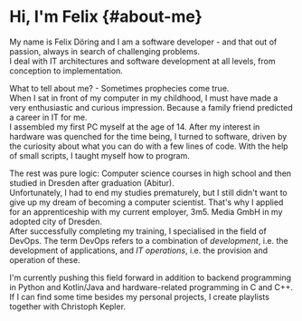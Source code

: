 # Hi, I'm Felix {#about-me}

My name is Felix Döring and I am a software developer - and that out of passion, always in search of challenging problems.  
I deal with IT architectures and software development at all levels, from conception to implementation.

What to tell about me? - Sometimes prophecies come true.  
When I sat in front of my computer in my childhood, I must have made a very enthusiastic and curious impression. Because a family friend predicted a career in IT for me.  
I assembled my first PC myself at the age of 14. After my interest in hardware was quenched for the time being, I turned to software, driven by the curiosity about what you can do with a few lines of code. With the help of small scripts, I taught myself how to program.

The rest was pure logic: Computer science courses in high school and then studied in Dresden after graduation (Abitur).  
Unfortunately, I had to end my studies prematurely, but I still didn't want to give up my dream of becoming a computer scientist. That's why I applied for an apprenticeship with my current employer, 3m5. Media GmbH in my adopted city of Dresden.  
After successfully completing my training, I specialised in the field of DevOps. The term DevOps refers to a combination of *development*, i.e. the development of applications, and *IT operations*, i.e. the provision and operation of these.  

I'm currently pushing this field forward in addition to backend programming in Python and Kotlin/Java and hardware-related programming in C and C++.  
If I can find some time besides my personal projects, I create playlists together with Christoph Kepler.
